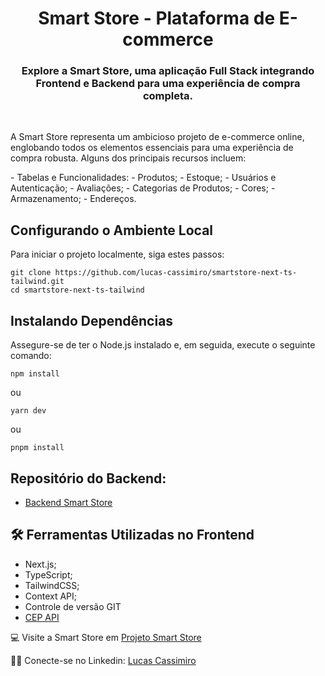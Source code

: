 <h1 align="center"><strong>Smart Store - Plataforma de E-commerce</strong></h1>
<h3 align="center">Explore a Smart Store, uma aplicação Full Stack integrando Frontend e Backend para uma experiência de compra completa.</h3>
<br>
<p>A Smart Store representa um ambicioso projeto de e-commerce online, englobando todos os elementos essenciais para uma experiência de compra robusta. Alguns dos principais recursos incluem:</p>
- Tabelas e Funcionalidades:
- Produtos;
- Estoque;
- Usuários e Autenticação;
- Avaliações;
- Categorias de Produtos;
- Cores;
- Armazenamento;
- Endereços.

<h2>Configurando o Ambiente Local</h2>

<p>Para iniciar o projeto localmente, siga estes passos:</p>

```
git clone https://github.com/lucas-cassimiro/smartstore-next-ts-tailwind.git
cd smartstore-next-ts-tailwind
```

<h2>Instalando Dependências</h2>
<p>Assegure-se de ter o Node.js instalado e, em seguida, execute o seguinte comando:</p>

```
npm install
```

<p>ou</p>

```
yarn dev
```

<p>ou</p>

```
pnpm install
```

<h2>Repositório do Backend:</h2>

- [Backend Smart Store](https://github.com/lucas-cassimiro/smartstore-api)

<h2>🛠️ Ferramentas Utilizadas no Frontend</h2>

- Next.js;
- TypeScript;
- TailwindCSS;
- Context API;
- Controle de versão GIT
- [CEP API](https://viacep.com.br/)

💻 Visite a Smart Store em [Projeto Smart Store](https://smartstore-next-react-ts-76yi-eujjthbuw-lucas-cassimiro.vercel.app/)

🙋‍♂️ Conecte-se no Linkedin: [Lucas Cassimiro](https://www.linkedin.com/in/lucasocassimiro/)
